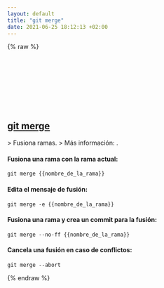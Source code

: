 ```yaml
---
layout: default
title: "git merge"
date: 2021-06-25 18:12:13 +02:00
---
```

{% raw %}
<h2 id="git-merge">
  <a href="/es/common/git-merge.html">git merge</a> <a href="#git-merge"><svg class="icon">
    <use href="/assets/images/unicode_sprite.svg#link" />
  </svg></a>
</h2>
> Fusiona ramas.
> Más información: <https://git-scm.com/docs/git-merge>.

#### Fusiona una rama con la rama actual:
```shell
git merge {{nombre_de_la_rama}}
```
#### Edita el mensaje de fusión:
```shell
git merge -e {{nombre_de_la_rama}}
```
#### Fusiona una rama y crea un commit para la fusión:
```shell
git merge --no-ff {{nombre_de_la_rama}}
```
#### Cancela una fusión en caso de conflictos:
```shell
git merge --abort
```
{% endraw %}